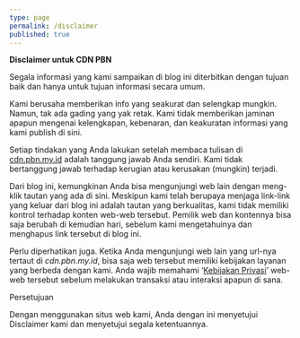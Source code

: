 ```yaml
---
type: page
permalink: /disclaimer
published: true
---
```


**Disclaimer untuk CDN PBN**

Segala informasi yang kami sampaikan di blog ini diterbitkan dengan tujuan baik dan hanya untuk tujuan informasi secara umum.

Kami berusaha memberikan info yang seakurat dan selengkap mungkin. Namun, tak ada gading yang yak retak. Kami tidak memberikan jaminan apapun mengenai kelengkapan, kebenaran, dan keakuratan informasi yang kami publish di sini.

Setiap tindakan yang Anda lakukan setelah membaca tulisan di [cdn.pbn.my.id](https://cdn.my.id) adalah tanggung jawab Anda sendiri. Kami tidak bertanggung jawab terhadap kerugian atau kerusakan (mungkin) terjadi.

Dari blog ini, kemungkinan Anda bisa mengunjungi web lain dengan meng-klik tautan yang ada di sini. Meskipun kami telah berupaya menjaga link-link yang keluar dari blog ini adalah tautan yang berkualitas, kami tidak memiliki kontrol terhadap konten web-web tersebut. Pemilik web dan kontennya bisa saja berubah di kemudian hari, sebelum kami mengetahuinya dan menghapus link tersebut di blog ini.

Perlu diperhatikan juga. Ketika Anda mengunjungi web lain yang url-nya tertaut di _cdn.pbn.my.id_, bisa saja web tersebut memiliki kebijakan layanan yang berbeda dengan kami. Anda wajib memahami ‘[Kebijakan Privasi](/privasi)’ web-web tersebut sebelum melakukan transaksi atau interaksi apapun di sana.

Persetujuan

Dengan menggunakan situs web kami, Anda dengan ini menyetujui Disclaimer kami dan menyetujui segala ketentuannya.
